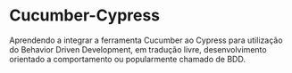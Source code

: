 # Cucumber-Cypress
Aprendendo a integrar a ferramenta Cucumber ao Cypress para utilização do Behavior Driven Development, em tradução livre, desenvolvimento orientado a comportamento ou popularmente chamado de BDD. 
